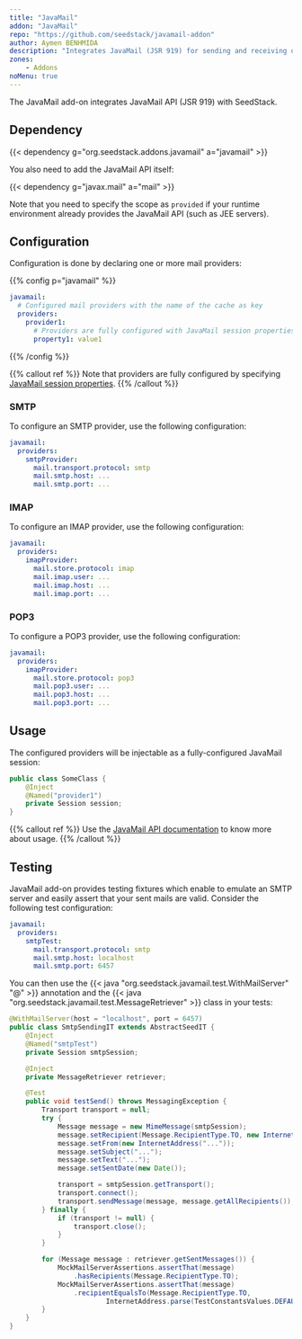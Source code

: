 ```yaml
---
title: "JavaMail"
addon: "JavaMail"
repo: "https://github.com/seedstack/javamail-addon"
author: Aymen BENHMIDA
description: "Integrates JavaMail (JSR 919) for sending and receiving of e-mail messages over POP3, IMAP and SMTP."
zones:
    - Addons
noMenu: true    
---
```


The JavaMail add-on integrates JavaMail API (JSR 919) with SeedStack.<!--more--> 

## Dependency

{{< dependency g="org.seedstack.addons.javamail" a="javamail" >}}

You also need to add the JavaMail API itself:

{{< dependency g="javax.mail" a="mail" >}}

Note that you need to specify the scope as `provided` if your runtime environment already provides the JavaMail API 
(such as JEE servers).

## Configuration

Configuration is done by declaring one or more mail providers:

{{% config p="javamail" %}}
```yaml
javamail:
  # Configured mail providers with the name of the cache as key
  providers:
    provider1:
      # Providers are fully configured with JavaMail session properties
      property1: value1
```
{{% /config %}}   

{{% callout ref %}}
Note that providers are fully configured by specifying [JavaMail session properties](https://javamail.java.net/nonav/docs/api/).
{{% /callout %}}


### SMTP

To configure an SMTP provider, use the following configuration:

```yaml
javamail:
  providers:
    smtpProvider:
      mail.transport.protocol: smtp
      mail.smtp.host: ...
      mail.smtp.port: ...
```

### IMAP

To configure an IMAP provider, use the following configuration:

```yaml
javamail:
  providers:
    imapProvider:
      mail.store.protocol: imap
      mail.imap.user: ...
      mail.imap.host: ...
      mail.imap.port: ...
```

### POP3

To configure a POP3 provider, use the following configuration:

```yaml
javamail:
  providers:
    imapProvider:
      mail.store.protocol: pop3
      mail.pop3.user: ...
      mail.pop3.host: ...
      mail.pop3.port: ...
```

## Usage

The configured providers will be injectable as a fully-configured JavaMail session:
 
```java
public class SomeClass {
    @Inject
    @Named("provider1")
    private Session session;
}
``` 

{{% callout ref %}}
Use the [JavaMail API documentation](https://javamail.java.net/nonav/docs/api/) to know more about usage.
{{% /callout %}}

## Testing

JavaMail add-on provides testing fixtures which enable to emulate an SMTP server and easily assert that your sent mails
are valid. Consider the following test configuration:
 
```yaml
javamail:
  providers:
    smtpTest:
      mail.transport.protocol: smtp
      mail.smtp.host: localhost
      mail.smtp.port: 6457        
```  

You can then use the {{< java "org.seedstack.javamail.test.WithMailServer" "@" >}} annotation and the 
{{< java "org.seedstack.javamail.test.MessageRetriever" >}} class in your tests:

```java
@WithMailServer(host = "localhost", port = 6457)
public class SmtpSendingIT extends AbstractSeedIT {
    @Inject
    @Named("smtpTest")
    private Session smtpSession;

    @Inject
    private MessageRetriever retriever;

    @Test
    public void testSend() throws MessagingException {
        Transport transport = null;
        try {
            Message message = new MimeMessage(smtpSession);
            message.setRecipient(Message.RecipientType.TO, new InternetAddress("..."));
            message.setFrom(new InternetAddress("..."));
            message.setSubject("...");
            message.setText("...");
            message.setSentDate(new Date());

            transport = smtpSession.getTransport();
            transport.connect();
            transport.sendMessage(message, message.getAllRecipients());
        } finally {
            if (transport != null) {
                transport.close();
            }
        }

        for (Message message : retriever.getSentMessages()) {
            MockMailServerAssertions.assertThat(message)
                .hasRecipients(Message.RecipientType.TO);
            MockMailServerAssertions.assertThat(message)
                .recipientEqualsTo(Message.RecipientType.TO,
                        InternetAddress.parse(TestConstantsValues.DEFAULT_RECIPIENT));
        }
    }
}
```
